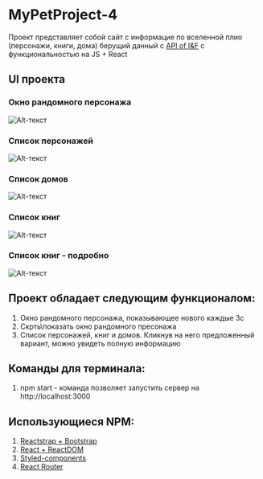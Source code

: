 # MyPetProject-4

Проект представляет собой сайт с информацие по вселенной плио (персонажи, книги, дома) берущий данный с [API of I&F](https://anapioficeandfire.com/) с функциональностью на JS + React

## UI проекта
### Окно рандомного персонажа
![Alt-текст](https://sun9-44.userapi.com/impg/298xt2a_rl5bBPXTiG5J43sEKu8j4S7wNxcA2w/8zZRzqJJPU0.jpg?size=1141x501&quality=96&sign=b7aa3aa113e0942de7222c2c5c3a28b2&type=album "Рандомный персонаж")
### Список персонажей
![Alt-текст](https://sun9-16.userapi.com/impg/keF17mCSJ2oRoU6JL1p0ne9ldMsuJaofLaTyWA/KQxOzuZO-do.jpg?size=1055x462&quality=96&sign=ba6195980bd87336c0f58d512ae2fd2f&type=album "Список персонажей")
### Список домов
![Alt-текст](https://sun9-54.userapi.com/impg/66t4QldQpt0VO3KHwdXu6pDG1zDzXxhbBxZPyQ/5yIHi25WUd4.jpg?size=1189x517&quality=96&sign=d3418485e34658d6d31f9f82ee060b52&type=album "Список домов")
### Список книг
![Alt-текст](https://sun9-24.userapi.com/impg/3Xf5ZlTqAY5m9Gq8JNQrEC7HeImf2TLroQs8gQ/abkCj-fRKgs.jpg?size=1179x517&quality=96&sign=56172174e829d4dd4d72b8616d37c129&type=album "Список книг")
### Список книг - подробно
![Alt-текст](https://sun9-57.userapi.com/impg/bmEIsQ0RCnJ_OtvYiyAF3rg1_yvyHkxVHhvdnw/ZIJ0PtYJoqY.jpg?size=1181x339&quality=96&sign=cb4760a0a35905329241cb42166b7e7f&type=album "Список книг - подробно")

## Проект обладает следующим функционалом:
1) Окно рандомного персонажа, показывающее нового каждые 3с
2) Скрть\показать окно рандомного пресонажа
3) Список персонажей, книг и домов. Кликнув на него предложенный вариант, можно увидеть полную информацию

## Команды для терминала:
1) npm start - команда позволяет запустить сервер на http://localhost:3000 

## Использующиеся NPM:
1) [Reactstrap + Bootstrap](https://reactstrap.github.io/)
2) [React + ReactDOM](https://github.com/facebook/react)
3) [Styled-components](https://styled-components.com/)
4) [React Router](https://github.com/ReactTraining/react-router#readme)
